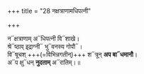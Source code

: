 +++
title = "28 नक्षत्राणामधिपत्नी"

+++

न᳓क्षत्राणाम् अ᳓धिपत्नी वि᳓शाखे।  
श्रे᳓ष्ठाव् इ्द्राग्नी᳓ भु᳓वनस्य गोपौ᳓।  
वि᳓षूचश् +++(=विभिन्नगतीन्)+++ श᳓त्रून् **अप बा᳓धमानौ**।  
अ᳓प क्षु᳓धन् **नुदताम्** अ᳓रातिम्।॥  
